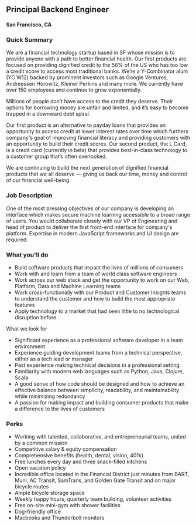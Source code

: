 ## Principal Backend Engineer
#### San Francisco, CA

### Quick Summary
We are a financial technology startup based in SF whose mission is to provide anyone with a path to better financial health. Our first products are focused on providing dignified credit to the 56% of the US who has too low a credit score to access most traditional banks. We’re a Y-Combinator alum (YC W12) backed by prominent investors such as Google Ventures, Andreessen Horowitz, Kleiner Perkins and many more. We currently have over 150 employees and continue to grow exponentially.

Millions of people don’t have access to the credit they deserve. Their options for borrowing money are unfair and limited, and it’s easy to become trapped in a downward debt spiral.

Our first product is an alternative to payday loans that provides an opportunity to access credit at lower interest rates over time which furthers company's goal of improving financial literacy and providing customers with an opportunity to build their credit scores. Our second product, the L Card, is a credit card (currently in beta) that provides best-in-class technology to a customer group that’s often overlooked.

We are continuing to build the next generation of dignified financial products that we all deserve — giving us back our time, money and control of our financial well-being.

### Job Description
One of the most pressing objectives of our company is developing an interface which makes secure machine learning accessible to a broad range of users. You would collaborate closely with our VP of Engineering and head of product to deliver the first front-end interface for company's platform. Expertise in modern JavaScript frameworks and UI design are required.

### What you'll do
+	Build software products that impact the lives of millions of consumers
+	Work with and learn from a team of world class software engineers
+	Work across our web stack and get the opportunity to work on our Web, Platform, Data and Machine Learning teams
+	Work cross-functionally with our Product and Customer Insights teams to understand the customer and how to build the most appropriate features
+	Apply technology to a market that had seen little to no technological disruption before

What we look for
+	Significant experience as a professional software developer in a team environment
+	Experience guiding development teams from a technical perspective, either as a tech lead or manager
+	Past experience making technical decisions in a professional setting
+	Familiarity with modern web languages such as Python, Java, Clojure, Scala
+	A good sense of how code should be designed and how to achieve an effective balance between simplicity, readability, and maintainability while minimizing redundancy
+	A passion for making impact and building consumer products that make a difference to the lives of customers

### Perks
+	Working with talented, collaborative, and entrepreneurial teams, united by a common mission
+	Competitive salary & equity compensation
+	Comprehensive benefits (health, dental, vision, 401k)
+	Free lunches every day and three snack-filled kitchens
+	Open vacation policy
+	Incredible office located in the Financial District just minutes from BART, Muni, AC Transit, SamTrans, and Golden Gate Transit and on major bicycle routes
+	Ample bicycle storage space
+	Weekly happy hours, quarterly team building, volunteer activities
+	Free on-site mini-gym with shower facilities
+	Dog-friendly office
+	Macbooks and Thunderbolt monitors
